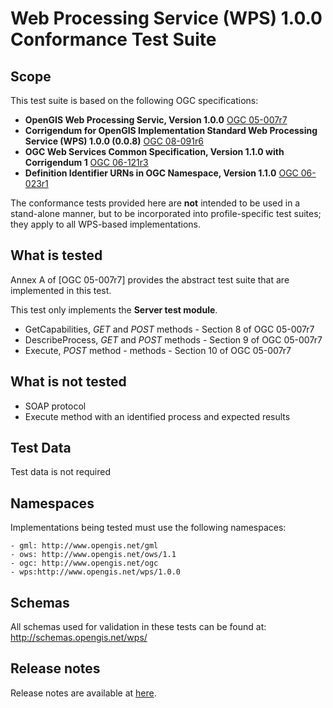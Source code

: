 # Web Processing Service (WPS) 1.0.0 Conformance Test Suite

## Scope

This test suite is based on the following OGC specifications:

  * **OpenGIS Web Processing Servic, Version 1.0.0** [OGC 05-007r7]([http%3A%2F%2Fportal.opengeospatial.org%2Ffiles%2F%3Fartifact_id%3D24151%0A%0A)
  * **Corrigendum for OpenGIS Implementation Standard Web Processing Service (WPS) 1.0.0 (0.0.8)** [OGC 08-091r6](http%3A%2F%2Fportal.opengeospatial.org%2Ffiles%2F%3Fartifact_id%3D32766) 
  * **OGC Web Services Common Specification, Version 1.1.0 with Corrigendum 1** [OGC 06-121r3](http%3A%2F%2Fportal.opengeospatial.org%2Ffiles%2F%3Fartifact_id%3D20040) 
  * **Definition Identifier URNs in OGC Namespace, Version 1.1.0** [OGC 06-023r1](http%3A%2F%2Fportal.opengeospatial.org%2Ffiles%2F%3Fartifact_id%3D16339)

The conformance tests provided here are **not** intended to be used in a
stand-alone manner, but to be incorporated into profile-specific test suites;
they apply to all WPS-based implementations.

## What is tested

Annex A of [OGC 05-007r7] provides the abstract test suite that are implemented in
this test. 

This test only implements the **Server test module**.

  * GetCapabilities, _GET_ and _POST_ methods - Section 8 of OGC 05-007r7
  * DescribeProcess, _GET_ and _POST_ methods - Section 9 of OGC 05-007r7
  * Execute, _POST_ method - methods - Section 10 of OGC 05-007r7

## What is not tested

  * SOAP protocol
  * Execute method with an identified process and expected results

## Test Data

Test data is not required

## Namespaces

Implementations being tested must use the following namespaces:
	
	- gml: http://www.opengis.net/gml
	- ows: http://www.opengis.net/ows/1.1
	- ogc: http://www.opengis.net/ogc
	- wps:http://www.opengis.net/wps/1.0.0

## Schemas

All schemas used for validation in these tests can be found at:
<http://schemas.opengis.net/wps/>

## Release notes
Release notes are available at [here](relnotes.html).







